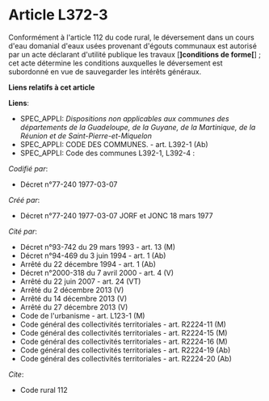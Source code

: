 # Article L372-3

Conformément à l'article 112 du code rural, le déversement dans un cours d'eau domanial d'eaux usées provenant d'égouts
communaux est autorisé par un acte déclarant d'utilité publique les travaux [**]conditions de forme[**] ; cet acte détermine
les conditions auxquelles le déversement est subordonné en vue de sauvegarder les intérêts généraux.

**Liens relatifs à cet article**

**Liens**:

  - SPEC_APPLI: *Dispositions non applicables aux communes des départements de la Guadeloupe, de la Guyane, de la Martinique, de la Réunion et de Saint-Pierre-et-Miquelon*
  - SPEC_APPLI: CODE DES COMMUNES. - art. L392-1 (Ab)
  - SPEC_APPLI: Code des communes L392-1, L392-4 :

_Codifié par_:

  - Décret n°77-240 1977-03-07

_Créé par_:

  - Décret n°77-240 1977-03-07 JORF et JONC 18 mars 1977

_Cité par_:

  - Décret n°93-742 du 29 mars 1993 - art. 13 (M)
  - Décret n°94-469 du 3 juin 1994 - art. 1 (Ab)
  - Arrêté du 22 décembre 1994 - art. 1 (Ab)
  - Décret n°2000-318 du 7 avril 2000 - art. 4 (V)
  - Arrêté du 22 juin 2007 - art. 24 (VT)
  - Arrêté du 2 décembre 2013 (V)
  - Arrêté du 14 décembre 2013 (V)
  - Arrêté du 27 décembre 2013 (V)
  - Code de l'urbanisme - art. L123-1 (M)
  - Code général des collectivités territoriales - art. R2224-11 (M)
  - Code général des collectivités territoriales - art. R2224-15 (M)
  - Code général des collectivités territoriales - art. R2224-16 (M)
  - Code général des collectivités territoriales - art. R2224-19 (Ab)
  - Code général des collectivités territoriales - art. R2224-20 (Ab)

_Cite_:

  - Code rural 112
